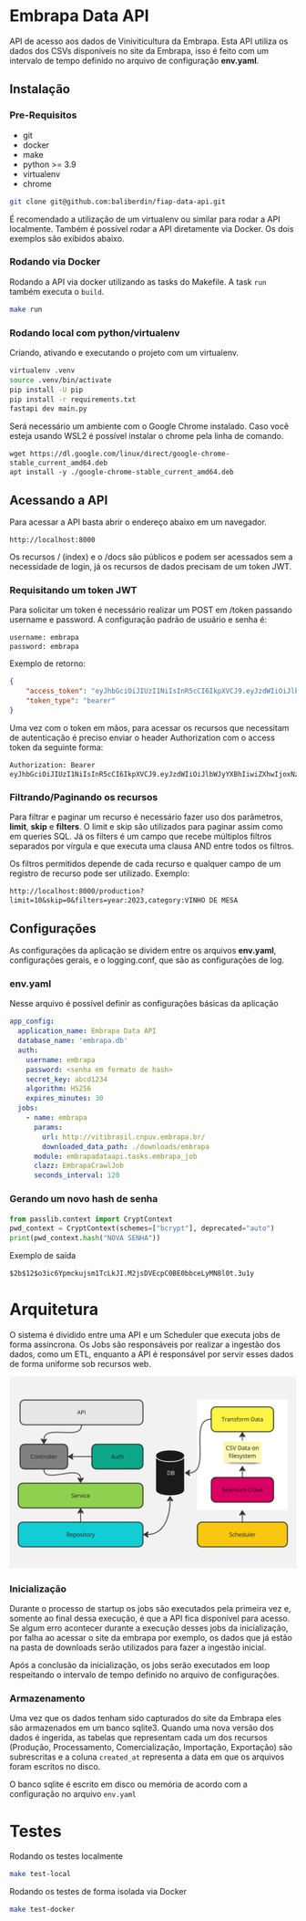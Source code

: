 # Embrapa Data API
API de acesso aos dados de Viniviticultura da Embrapa. Esta API utiliza os dados dos CSVs disponíveis no site da Embrapa, isso é feito com um intervalo de tempo definido no arquivo de configuração **env.yaml**.

## Instalação
### Pre-Requisitos
- git
- docker
- make
- python >= 3.9 
- virtualenv
- chrome

```bash
git clone git@github.com:baliberdin/fiap-data-api.git
```
É recomendado a utilização de um virtualenv ou similar para rodar a API localmente. Também é possível rodar a API diretamente via Docker. Os dois exemplos são exibidos abaixo.

### Rodando via Docker
Rodando a API via docker utilizando as tasks do Makefile.
A task `run` também executa o `build`.
```bash
make run
```

### Rodando local com python/virtualenv
Criando, ativando e executando o projeto com um virtualenv.
```bash
virtualenv .venv
source .venv/bin/activate
pip install -U pip
pip install -r requirements.txt
fastapi dev main.py
```
Será necessário um ambiente com o Google Chrome instalado. Caso você esteja usando WSL2 é possível instalar o chrome pela linha de comando.
```shell
wget https://dl.google.com/linux/direct/google-chrome-stable_current_amd64.deb
apt install -y ./google-chrome-stable_current_amd64.deb
```

## Acessando a API
Para acessar a API basta abrir o endereço abaixo em um navegador.
```
http://localhost:8000
```

Os recursos / (index) e o /docs são públicos e podem ser acessados sem a necessidade de login, já os recursos de dados 
precisam de um token JWT.

### Requisitando um token JWT
Para solicitar um token é necessário realizar um POST em /token passando username e password. A configuração padrão de usuário 
e senha é:
```
username: embrapa
password: embrapa
```
Exemplo de retorno:
```json
{
    "access_token": "eyJhbGciOiJIUzI1NiIsInR5cCI6IkpXVCJ9.eyJzdWIiOiJlbWJyYXBhIiwiZXhwIjoxNzIyNDc1NDI2fQ.L7tFD1h3wPAgGkoUolD9H3V50r2BRksrcO1W1AdE_P8",
    "token_type": "bearer"
}
```
Uma vez com o token em mãos, para acessar os recursos que necessitam de autenticação
é preciso enviar o header Authorization com o access token da seguinte forma:
```
Authorization: Bearer eyJhbGciOiJIUzI1NiIsInR5cCI6IkpXVCJ9.eyJzdWIiOiJlbWJyYXBhIiwiZXhwIjoxNzIyNDc1NDI2fQ.L7tFD1h3wPAgGkoUolD9H3V50r2BRksrcO1W1AdE_P8
```
### Filtrando/Paginando os recursos
Para filtrar e paginar um recurso é necessário fazer uso dos parâmetros, **limit**, **skip** e **filters**.
O limit e skip sâo utilizados para paginar assim como em queries SQL. Já os filters é um campo que recebe múltiplos 
filtros separados por vírgula e que executa uma clausa AND entre todos os filtros.

Os filtros permitidos depende de cada recurso e qualquer campo de um registro de recurso pode ser utilizado. Exemplo:
```
http://localhost:8000/production?limit=10&skip=0&filters=year:2023,category:VINHO DE MESA
```

## Configurações
As configurações da aplicação se dividem entre os arquivos **env.yaml**, configurações gerais, e o logging.conf, que são 
as configurações de log.

### env.yaml
Nesse arquivo é possível definir as configurações básicas da aplicação
```yaml
app_config:
  application_name: Embrapa Data API
  database_name: 'embrapa.db'
  auth:
    username: embrapa
    password: <senha em formato de hash>
    secret_key: abcd1234
    algorithm: HS256
    expires_minutes: 30
  jobs:
    - name: embrapa
      params:
        url: http://vitibrasil.cnpuv.embrapa.br/
        downloaded_data_path: ./downloads/embrapa
      module: embrapadataapi.tasks.embrapa_job
      clazz: EmbrapaCrawlJob
      seconds_interval: 120
```

### Gerando um novo hash de senha
```python
from passlib.context import CryptContext
pwd_context = CryptContext(schemes=["bcrypt"], deprecated="auto")
print(pwd_context.hash("NOVA SENHA"))
```
Exemplo de saída
```
$2b$12$o3ic6Ypmckujsm1TcLkJI.M2jsDVEcpC0BE0bbceLyMN8l0t.3u1y
```

# Arquitetura
O sistema é dividido entre uma API e um Scheduler que executa jobs de forma assíncrona. Os Jobs são responsáveis por realizar a ingestão dos dados, como um ETL, enquanto a API é responsável por servir esses dados de forma uniforme sob recursos web.

![Arquitetura da API](./docs/images/api_archytecture.jpg "Arquitetura da API")

### Inicialização
Durante o processo de startup os jobs são executados pela primeira vez e, somente ao final dessa execução, é que a API fica disponível para acesso. Se algum erro acontecer durante a execução desses jobs da inicialização, por falha ao acessar o site da embrapa por exemplo, os dados que já estão na pasta de downloads serão utilizados para fazer a ingestão inicial.

Após a conclusão da inicialização, os jobs serão executados em loop respeitando o intervalo de tempo definido no arquivo de configurações.

### Armazenamento
Uma vez que os dados tenham sido capturados do site da Embrapa eles são armazenados em um banco sqlite3. 
Quando uma nova versão dos dados é ingerida, as tabelas que representam cada um dos recursos (Produção, Processamento, 
Comercialização, Importação, Exportação) são subrescritas e a coluna `created_at` representa a data em que os arquivos 
foram escritos no disco.

O banco sqlite é escrito em disco ou memória de acordo com a configuração no arquivo `env.yaml`

# Testes
Rodando os testes localmente
```bash
make test-local
```
Rodando os testes de forma isolada via Docker
```bash
make test-docker
```